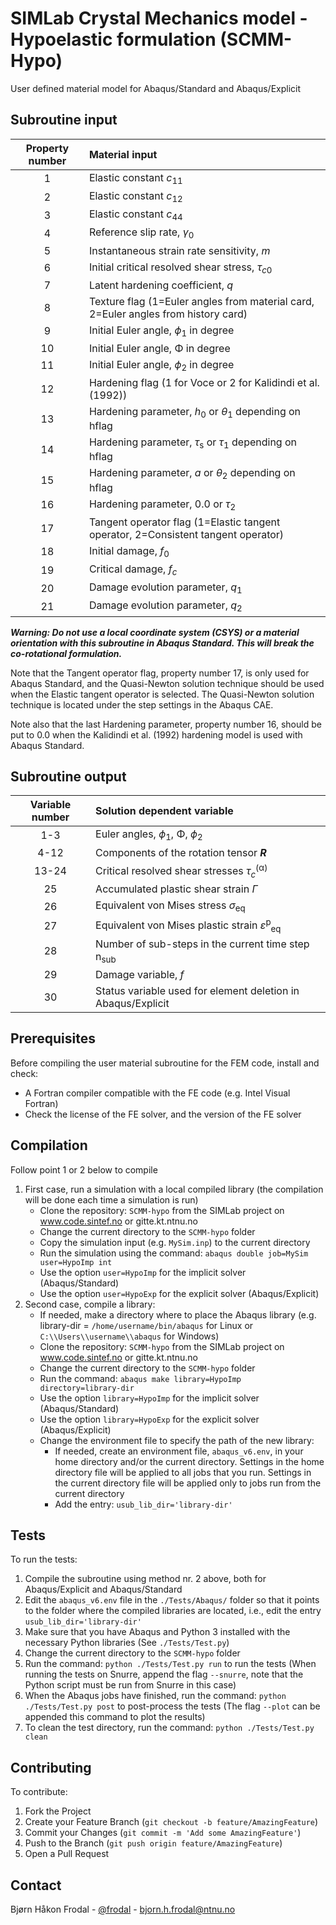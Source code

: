 # SIMLab Crystal Mechanics model - Hypoelastic formulation (SCMM-Hypo)

User defined material model for Abaqus/Standard and Abaqus/Explicit

## Subroutine input

| Property number | Material input                                                                     |
|:---------------:|:---------------------------------------------------------------------------------- |
|               1 | Elastic constant *c*<sub>11</sub>                                                  |
|               2 | Elastic constant *c*<sub>12</sub>                                                  |
|               3 | Elastic constant *c*<sub>44</sub>                                                  |
|               4 | Reference slip rate, *γ*<sub>0</sub>                                               |
|               5 | Instantaneous strain rate sensitivity, *m*                                         |
|               6 | Initial critical resolved shear stress, *τ*<sub>*c*0</sub>                         |
|               7 | Latent hardening coefficient, *q*                                                  |
|               8 | Texture flag (1=Euler angles from material card, 2=Euler angles from history card) |
|               9 | Initial Euler angle, *ϕ*<sub>1</sub> in degree                                     |
|              10 | Initial Euler angle, Φ in degree                                                   |
|              11 | Initial Euler angle, *ϕ*<sub>2</sub> in degree                                     |
|              12 | Hardening flag (1 for Voce or 2 for Kalidindi et al. (1992))                       |
|              13 | Hardening parameter, *h*<sub>0</sub> or *θ*<sub>1</sub> depending on hflag         |
|              14 | Hardening parameter, *τ*<sub>s</sub> or *τ*<sub>1</sub> depending on hflag         |
|              15 | Hardening parameter, *a* or *θ*<sub>2</sub> depending on hflag                     |
|              16 | Hardening parameter, 0.0 or *τ*<sub>2</sub>                                        |
|              17 | Tangent operator flag (1=Elastic tangent operator, 2=Consistent tangent operator)  |
|              18 | Initial damage, *f*<sub>0</sub>                                                    |
|              19 | Critical damage, *f*<sub>*c*</sub>                                                 |
|              20 | Damage evolution parameter, *q*<sub>1</sub>                                        |
|              21 | Damage evolution parameter, *q*<sub>2</sub>                                        |

***Warning: Do not use a local coordinate system (CSYS) or a material orientation with this subroutine in Abaqus Standard. This will break the co-rotational formulation.***

Note that the Tangent operator flag, property number 17, is only used for Abaqus Standard,
and the Quasi-Newton solution technique should be used when the Elastic tangent operator is
selected. The Quasi-Newton solution technique is located under the step settings in the Abaqus
CAE.

Note also that the last Hardening parameter, property number 16, should be put to 0.0 when
the Kalidindi et al. (1992) hardening model is used with Abaqus Standard.

## Subroutine output

| Variable number | Solution dependent variable                                      |
|:---------------:|:---------------------------------------------------------------- |
|             1-3 | Euler angles, *ϕ*<sub>1</sub>, Φ, *ϕ*<sub>2</sub>                |
|            4-12 | Components of the rotation tensor ***R***                        |
|           13-24 | Critical resolved shear stresses *τ*<sub>*c*</sub><sup>(α)</sup> |
|              25 | Accumulated plastic shear strain *Γ*                             |
|              26 | Equivalent von Mises stress *σ*<sub>eq</sub>                     |
|              27 | Equivalent von Mises plastic strain *ε*<sup>p</sup><sub>eq</sub> |
|              28 | Number of sub-steps in the current time step n<sub>sub</sub>     |
|              29 | Damage variable, *f*                                             |
|              30 | Status variable used for element deletion in Abaqus/Explicit     |

## Prerequisites

Before compiling the user material subroutine for the FEM code, install and check:

- A Fortran compiler compatible with the FE code (e.g. Intel Visual Fortran)
- Check the license of the FE solver, and the version of the FE solver

## Compilation

Follow point 1 or 2 below to compile

1. First case, run a simulation with a local compiled library (the compilation will be done each time a simulation is run)
    - Clone the repository: `SCMM-hypo` from the SIMLab project on www.code.sintef.no or gitte.kt.ntnu.no
    - Change the current directory to the `SCMM-hypo` folder
    - Copy the simulation input (e.g. `MySim.inp`) to the current directory
    - Run the simulation using the command: `abaqus double job=MySim user=HypoImp int`
    - Use the option `user=HypoImp` for the implicit solver (Abaqus/Standard)
    - Use the option `user=HypoExp` for the explicit solver (Abaqus/Explicit)
2. Second case, compile a library:
    - If needed, make a directory where to place the Abaqus library (e.g. library-dir = `/home/username/bin/abaqus` for Linux or `C:\\Users\\username\\abaqus` for Windows)
    - Clone the repository: `SCMM-hypo` from the SIMLab project on www.code.sintef.no or gitte.kt.ntnu.no
    - Change the current directory to the `SCMM-hypo` folder
    - Run the command: `abaqus make library=HypoImp directory=library-dir`
    - Use the option `library=HypoImp` for the implicit solver (Abaqus/Standard)
    - Use the option `library=HypoExp` for the explicit solver (Abaqus/Explicit)
    - Change the environment file to specify the path of the new library:
      - If needed, create an environment file, `abaqus_v6.env`, in your home directory and/or the current directory. Settings in the home directory file will be applied to all jobs that you run. Settings in the current directory file will be applied only to jobs run from the current directory
      - Add the entry: `usub_lib_dir='library-dir'`

## Tests

To run the tests:

1. Compile the subroutine using method nr. 2 above, both for Abaqus/Explicit and Abaqus/Standard
2. Edit the `abaqus_v6.env` file in the `./Tests/Abaqus/` folder so that it points to the folder where the compiled libraries are located, i.e., edit the entry `usub_lib_dir='library-dir'`
3. Make sure that you have Abaqus and Python 3 installed with the necessary Python libraries (See `./Tests/Test.py`)
4. Change the current directory to the `SCMM-hypo` folder
5. Run the command: `python ./Tests/Test.py run` to run the tests (When running the tests on Snurre, append the flag `--snurre`, note that the Python script must be run from Snurre in this case)
6. When the Abaqus jobs have finished, run the command: `python ./Tests/Test.py post` to post-process the tests (The flag `--plot` can be appended this command to plot the results)
7. To clean the test directory, run the command: `python ./Tests/Test.py clean`

## Contributing

To contribute:

1. Fork the Project
2. Create your Feature Branch (`git checkout -b feature/AmazingFeature`)
3. Commit your Changes (`git commit -m 'Add some AmazingFeature'`)
4. Push to the Branch (`git push origin feature/AmazingFeature`)
5. Open a Pull Request

## Contact

Bjørn Håkon Frodal - [@frodal](https://github.com/frodal) - bjorn.h.frodal@ntnu.no
